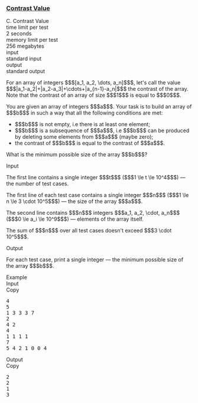 <h3><a href="https://codeforces.com/contest/1832/problem/C" target="_blank" rel="noopener noreferrer">Contrast Value</a></h3>

<div class="header"><div class="title">C. Contrast Value</div><div class="time-limit"><div class="property-title">time limit per test</div>2 seconds</div><div class="memory-limit"><div class="property-title">memory limit per test</div>256 megabytes</div><div class="input-file input-standard"><div class="property-title">input</div>standard input</div><div class="output-file output-standard"><div class="property-title">output</div>standard output</div></div><div><p>For an array of integers $$$[a_1, a_2, \dots, a_n]$$$, let's call the value $$$|a_1-a_2|+|a_2-a_3|+\cdots+|a_{n-1}-a_n|$$$ the <span class="tex-font-style-it">contrast</span> of the array. Note that the contrast of an array of size $$$1$$$ is equal to $$$0$$$.</p><p>You are given an array of integers $$$a$$$. Your task is to build an array of $$$b$$$ in such a way that all the following conditions are met:</p><ul> <li> $$$b$$$ is not empty, i.e there is at least one element; </li><li> $$$b$$$ is a subsequence of $$$a$$$, i.e $$$b$$$ can be produced by deleting some elements from $$$a$$$ (maybe zero); </li><li> the contrast of $$$b$$$ is equal to the contrast of $$$a$$$. </li></ul><p>What is the minimum possible size of the array $$$b$$$?</p></div><div class="input-specification"><div class="section-title">Input</div><p>The first line contains a single integer $$$t$$$ ($$$1 \le t \le 10^4$$$) — the number of test cases.</p><p>The first line of each test case contains a single integer $$$n$$$ ($$$1 \le n \le 3 \cdot 10^5$$$) — the size of the array $$$a$$$.</p><p>The second line contains $$$n$$$ integers $$$a_1, a_2, \cdot, a_n$$$ ($$$0 \le a_i \le 10^9$$$) — elements of the array itself.</p><p>The sum of $$$n$$$ over all test cases doesn't exceed $$$3 \cdot 10^5$$$.</p></div><div class="output-specification"><div class="section-title">Output</div><p>For each test case, print a single integer — the minimum possible size of the array $$$b$$$.</p></div><div class="sample-tests"><div class="section-title">Example</div><div class="sample-test"><div class="input"><div class="title">Input<div title="Copy" data-clipboard-target="#id008410952390924715" id="id009376637087652214" class="input-output-copier">Copy</div></div><pre id="id008410952390924715"><div class="test-example-line test-example-line-even test-example-line-0">4</div><div class="test-example-line test-example-line-odd test-example-line-1">5</div><div class="test-example-line test-example-line-odd test-example-line-1">1 3 3 3 7</div><div class="test-example-line test-example-line-even test-example-line-2">2</div><div class="test-example-line test-example-line-even test-example-line-2">4 2</div><div class="test-example-line test-example-line-odd test-example-line-3">4</div><div class="test-example-line test-example-line-odd test-example-line-3">1 1 1 1</div><div class="test-example-line test-example-line-even test-example-line-4">7</div><div class="test-example-line test-example-line-even test-example-line-4">5 4 2 1 0 0 4</div></pre></div><div class="output"><div class="title">Output<div title="Copy" data-clipboard-target="#id009282297841143224" id="id0012333071335224532" class="input-output-copier">Copy</div></div><pre id="id009282297841143224">2
2
1
3
</pre></div></div></div>